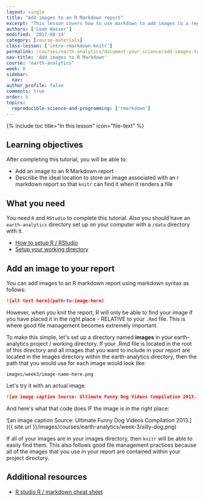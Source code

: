 ```yaml
---
layout: single
title: "Add images to an R Markdown report"
excerpt: "This lesson covers how to use markdown to add images to a report. It also discusses good file management practices associated with saving images within your project directory to avoid losing them if you have to go back and work on the report in the future."
authors: ['Leah Wasser']
modified: '2017-08-14'
category: [course-materials]
class-lesson: ['intro-rmarkdown-knitr']
permalink: /courses/earth-analytics/document-your-science/add-images-to-rmarkdown-report/
nav-title: 'Add images to R Markdown'
course: "earth-analytics"
week: 0
sidebar:
  nav:
author_profile: false
comments: true
order: 6
topics:
  reproducible-science-and-programming: ['rmarkdown']
---
```


{% include toc title="In this lesson" icon="file-text" %}


<div class='notice--success' markdown="1">

## <i class="fa fa-graduation-cap" aria-hidden="true"></i> Learning objectives

After completing this tutorial, you will be able to:

* Add an image to an R Markdown report
* Describe the ideal location to store an image associated with an r markdown report
so that `knitr` can find it when it renders a file

## <i class="fa fa-check-square-o fa-2" aria-hidden="true"></i> What you need

You need `R` and `RStudio` to complete this tutorial. Also you should have
an `earth-analytics` directory set up on your computer with a `/data`
directory with it.

* [How to setup R / RStudio](/courses/earth-analytics/document-your-science/setup-r-rstudio/)
* [Setup your working directory](/courses/earth-analytics/document-your-science/setup-working-directory/)

</div>


## Add an image to your report

You can add images to an R markdown report using markdown syntax as follows:

```md
![alt text here](path-to-image-here)
```

However, when you knit the report, R will only be able to find your image if you
have placed it in the right place - RELATIVE to your `.Rmd` file. This is where
good file management becomes extremely important.

To make this simple, let's set up a directory named **images** in your earth-analytics
project / working directory. If your .Rmd file is located in the root of this directory
and all images that you want to include in your report are located in the
images directory within the earth-analytics directory, then the path that you
would use for each image would look like:

`images/week3/image-name-here.png`

Let's try it with an actual image.

```md
![an image caption Source: Ultimate Funny Dog Videos Compilation 2013.](images/week3/silly-dog.png)
```
And here's what that code does IF the image is in the right place:

![an image caption Source: Ultimate Funny Dog Videos Compilation 2013.]({{ site.url }}/images/courses/earth-analytics/week-3/silly-dog.png)

If all of your images are in your images directory, then `knitr` will be able to
easily find them. This also follows good file management practices because
all of the images that you use in your report are contained within your
project directory.

<div class="notice--info" markdown="1">

## Additional resources

* <a href="https://www.rstudio.com/wp-content/uploads/2015/02/rmarkdown-cheatsheet.pdf" target="_blank">R studio R / markdown cheat sheet</a>

</div>
